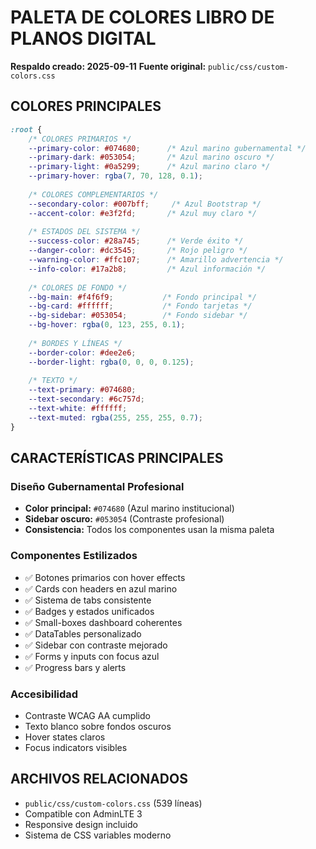 # PALETA DE COLORES LIBRO DE PLANOS DIGITAL
**Respaldo creado: 2025-09-11**
**Fuente original:** `public/css/custom-colors.css`

## COLORES PRINCIPALES
```css
:root {
    /* COLORES PRIMARIOS */
    --primary-color: #074680;      /* Azul marino gubernamental */
    --primary-dark: #053054;       /* Azul marino oscuro */
    --primary-light: #0a5299;      /* Azul marino claro */
    --primary-hover: rgba(7, 70, 128, 0.1);
    
    /* COLORES COMPLEMENTARIOS */
    --secondary-color: #007bff;     /* Azul Bootstrap */
    --accent-color: #e3f2fd;       /* Azul muy claro */
    
    /* ESTADOS DEL SISTEMA */
    --success-color: #28a745;      /* Verde éxito */
    --danger-color: #dc3545;       /* Rojo peligro */
    --warning-color: #ffc107;      /* Amarillo advertencia */
    --info-color: #17a2b8;         /* Azul información */
    
    /* COLORES DE FONDO */
    --bg-main: #f4f6f9;           /* Fondo principal */
    --bg-card: #ffffff;           /* Fondo tarjetas */
    --bg-sidebar: #053054;        /* Fondo sidebar */
    --bg-hover: rgba(0, 123, 255, 0.1);
    
    /* BORDES Y LÍNEAS */
    --border-color: #dee2e6;
    --border-light: rgba(0, 0, 0, 0.125);
    
    /* TEXTO */
    --text-primary: #074680;
    --text-secondary: #6c757d;
    --text-white: #ffffff;
    --text-muted: rgba(255, 255, 255, 0.7);
}
```

## CARACTERÍSTICAS PRINCIPALES

### Diseño Gubernamental Profesional
- **Color principal:** `#074680` (Azul marino institucional)
- **Sidebar oscuro:** `#053054` (Contraste profesional)
- **Consistencia:** Todos los componentes usan la misma paleta

### Componentes Estilizados
- ✅ Botones primarios con hover effects
- ✅ Cards con headers en azul marino
- ✅ Sistema de tabs consistente
- ✅ Badges y estados unificados
- ✅ Small-boxes dashboard coherentes
- ✅ DataTables personalizado
- ✅ Sidebar con contraste mejorado
- ✅ Forms y inputs con focus azul
- ✅ Progress bars y alerts

### Accesibilidad
- Contraste WCAG AA cumplido
- Texto blanco sobre fondos oscuros
- Hover states claros
- Focus indicators visibles

## ARCHIVOS RELACIONADOS
- `public/css/custom-colors.css` (539 líneas)
- Compatible con AdminLTE 3
- Responsive design incluido
- Sistema de CSS variables moderno